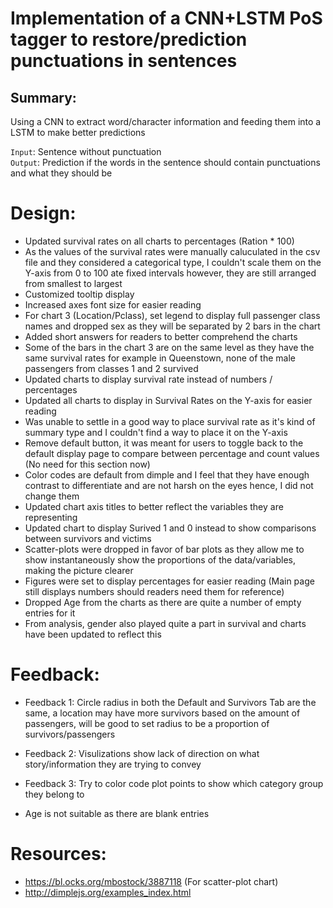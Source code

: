 # Implementation of a CNN+LSTM PoS tagger to restore/prediction punctuations in sentences

## Summary:
Using a CNN to extract word/character information and feeding them into a LSTM to make better predictions

`Input`: Sentence without punctuation  
`Output`: Prediction if the words in the sentence should contain punctuations and what they should be

# Design:
* Updated survival rates on all charts to percentages (Ration * 100)
* As the values of the survival rates were manually caluculated in the csv file and they considered a categorical type, I couldn't scale them on the Y-axis from 0 to 100 ate fixed intervals however, they are still arranged from smallest to largest
* Customized tooltip display
* Increased axes font size for easier reading
* For chart 3 (Location/Pclass), set legend to display full passenger class names and dropped sex as they will be separated by 2 bars in the chart
* Added short answers for readers to better comprehend the charts
* Some of the bars in the chart 3 are on the same level as they have the same survival rates for example in Queenstown, none of the male passengers from classes 1 and 2 survived
* Updated charts to display survival rate instead of numbers / percentages
* Updated all charts to display in Survival Rates on the Y-axis for easier reading
* Was unable to settle in a good way to place survival rate as it's kind of summary type and I couldn't find a way to place it on the Y-axis
* Remove default button, it was meant for users to toggle back to the default display page to compare between percentage and count values (No need for this section now)
* Color codes are default from dimple and I feel that they have enough contrast to differentiate and are not harsh on the eyes hence, I did not change them
* Updated chart axis titles to better reflect the variables they are representing
* Updated chart to display Surived 1 and 0 instead to show comparisons between survivors and victims
* Scatter-plots were dropped in favor of bar plots as they allow me to show instantaneously show the proportions of the data/variables, making the picture clearer
* Figures were set to display percentages for easier reading (Main page still displays numbers should readers need them for reference)
* Dropped Age from the charts as there are quite a number of empty entries for it
* From analysis, gender also played quite a part in survival and charts have been updated to reflect this 


# Feedback:
* Feedback 1: Circle radius in both the Default and Survivors Tab are the same, a location may have more survivors based on the amount of passengers, will be good to set radius to be a proportion of survivors/passengers

* Feedback 2: Visulizations show lack of direction on what story/information they are trying to convey

* Feedback 3: Try to color code plot points to show which category group they belong to
* Age is not suitable as there are blank entries


# Resources:
* https://bl.ocks.org/mbostock/3887118 (For scatter-plot chart)
* http://dimplejs.org/examples_index.html